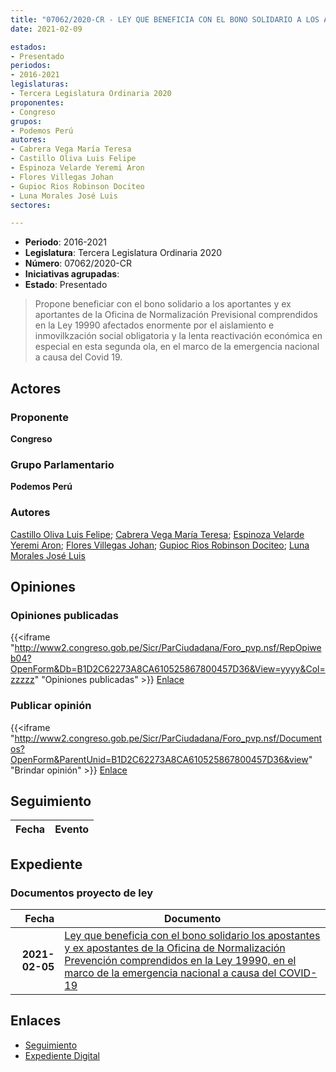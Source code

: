 ```yaml
---
title: "07062/2020-CR - LEY QUE BENEFICIA CON EL BONO SOLIDARIO A LOS APORTANT ES Y EX APORTANTES DE LA OFICINA DE NORMALIZACIÓN PREVISIONAL COMPRENDIDOS EN LA LEY 19990, EN EL MARCO DE LA EMERGENCIA NACIONAL A CAUSA DEL COVID-19"
date: 2021-02-09

estados:
- Presentado
periodos:
- 2016-2021
legislaturas:
- Tercera Legislatura Ordinaria 2020
proponentes:
- Congreso
grupos:
- Podemos Perú
autores:
- Cabrera Vega María Teresa
- Castillo Oliva Luis Felipe
- Espinoza Velarde Yeremi Aron
- Flores Villegas Johan
- Gupioc Rios Robinson Dociteo
- Luna Morales José Luis
sectores:

---
```

- **Periodo**: 2016-2021
- **Legislatura**: Tercera Legislatura Ordinaria 2020
- **Número**: 07062/2020-CR
- **Iniciativas agrupadas**: 
- **Estado**: Presentado

> Propone beneficiar con el bono solidario a los aportantes y ex aportantes de la Oficina de Normalización Previsional comprendidos en la Ley 19990 afectados enormente por el aislamiento e inmovilkzación social obligatoria y la lenta reactivación económica en especial en esta segunda ola, en el marco de la emergencia nacional a causa del Covid 19.


## Actores

### Proponente

**Congreso**

### Grupo Parlamentario

**Podemos Perú**

### Autores

[Castillo Oliva Luis Felipe](mailto:mailto:lcastilloo@congreso.gob.pe); [Cabrera Vega María Teresa](mailto:mailto:mcabrera@congreso.gob.pe); [Espinoza Velarde Yeremi Aron](mailto:mailto:yespinoza@congreso.gob.pe); [Flores Villegas Johan](mailto:mailto:jfloresv@congreso.gob.pe); [Gupioc Rios Robinson Dociteo](mailto:mailto:rgupioc@congreso.gob.pe); [Luna Morales José Luis](mailto:mailto:jlunam@congreso.gob.pe)

## Opiniones

### Opiniones publicadas

{{<iframe "http://www2.congreso.gob.pe/Sicr/ParCiudadana/Foro_pvp.nsf/RepOpiweb04?OpenForm&Db=B1D2C62273A8CA610525867800457D36&View=yyyy&Col=zzzzz" "Opiniones publicadas" >}}
[Enlace](http://www2.congreso.gob.pe/Sicr/ParCiudadana/Foro_pvp.nsf/RepOpiweb04?OpenForm&Db=B1D2C62273A8CA610525867800457D36&View=yyyy&Col=zzzzz)

### Publicar opinión

{{<iframe "http://www2.congreso.gob.pe/Sicr/ParCiudadana/Foro_pvp.nsf/Documentos?OpenForm&ParentUnid=B1D2C62273A8CA610525867800457D36&view" "Brindar opinión" >}}
[Enlace](http://www2.congreso.gob.pe/Sicr/ParCiudadana/Foro_pvp.nsf/Documentos?OpenForm&ParentUnid=B1D2C62273A8CA610525867800457D36&view)


## Seguimiento

| Fecha | Evento |
|------:|--------|


## Expediente

### Documentos proyecto de ley

| Fecha | Documento |
|------:|-----------|
| **2021-02-05** | [Ley que beneficia con el bono solidario los apostantes y ex apostantes de la Oficina de Normalización Prevención comprendidos en la Ley 19990, en el marco de la emergencia nacional a causa del COVID-19](https://leyes.congreso.gob.pe/Documentos/2016_2021/Proyectos_de_Ley_y_de_Resoluciones_Legislativas/PL07062-20210209.pdf) |

## Enlaces

- [Seguimiento](http://www2.congreso.gob.pe/Sicr/TraDocEstProc/CLProLey2016.nsf/f7fff46988ca05b1052578e100829cc7/c9eec0d7b7186f4805258678007419c5?OpenDocument)
- [Expediente Digital](http://www2.congreso.gob.pe/Sicr/TraDocEstProc/Expvirt_2011.nsf/visbusqptramdoc1621/07062?opendocument)

